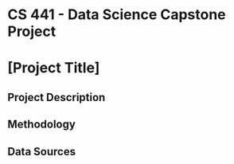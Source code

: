 # CS 441 - Data Science Capstone Project
# [Project Title]

## Project Description

## Methodology

## Data Sources